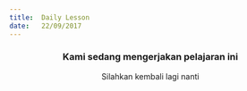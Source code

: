 ```yaml
---
title:  Daily Lesson
date:   22/09/2017
---
```


### <center>Kami sedang mengerjakan pelajaran ini</center>
<center>Silahkan kembali lagi nanti</center>